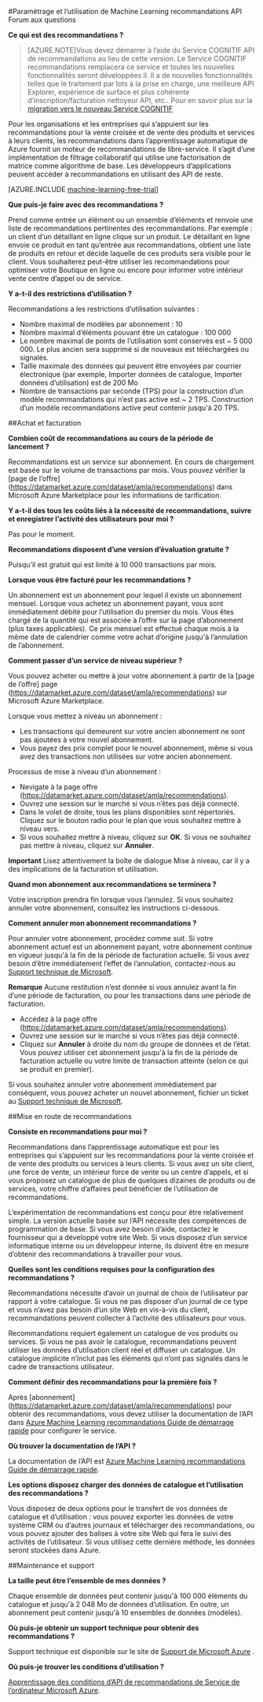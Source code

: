 <properties 
    pageTitle="Configurer et utiliser l’API de recommandations d’apprentissage Machine | Microsoft Azure" 
    description="API de recommandations de Microsoft créée avec le Forum aux questions sur Azure Machine Learning" 
    services="machine-learning" 
    documentationCenter="" 
    authors="LuisCabrer" 
    manager="jhubbard" 
    editor="cgronlun"/>

<tags 
    ms.service="machine-learning" 
    ms.workload="data-services" 
    ms.tgt_pltfrm="na" 
    ms.devlang="na" 
    ms.topic="article" 
    ms.date="09/08/2016" 
    ms.author="luisca"/> 

#<a name="setting-up-and-using-machine-learning-recommendations-api-faq"></a>Paramétrage et l’utilisation de Machine Learning recommandations API Forum aux questions


**Ce qui est des recommandations ?**

>[AZURE.NOTE]Vous devez démarrer à l’aide du Service COGNITIF API de recommandations au lieu de cette version. Le Service COGNITIF recommandations remplacera ce service et toutes les nouvelles fonctionnalités seront développées il. Il a de nouvelles fonctionnalités telles que le traitement par lots à la prise en charge, une meilleure API Explorer, expérience de surface et plus cohérente d’inscription/facturation nettoyeur API, etc..
> Pour en savoir plus sur la [migration vers le nouveau Service COGNITIF](http://aka.ms/recomigrate)

Pour les organisations et les entreprises qui s’appuient sur les recommandations pour la vente croisée et de vente des produits et services à leurs clients, les recommandations dans l’apprentissage automatique de Azure fournit un moteur de recommandations de libre-service. Il s’agit d’une implémentation de filtrage collaboratif qui utilise une factorisation de matrice comme algorithme de base. Les développeurs d’applications peuvent accéder à recommandations en utilisant des API de reste. 

[AZURE.INCLUDE [machine-learning-free-trial](../../includes/machine-learning-free-trial.md)]

**Que puis-je faire avec des recommandations ?**

Prend comme entrée un élément ou un ensemble d’éléments et renvoie une liste de recommandations pertinentes des recommandations. Par exemple : un client d’un détaillant en ligne clique sur un produit. Le détaillant en ligne envoie ce produit en tant qu’entrée aux recommandations, obtient une liste de produits en retour et décide laquelle de ces produits sera visible pour le client. Vous souhaiterez peut-être utiliser les recommandations pour optimiser votre Boutique en ligne ou encore pour informer votre intérieur vente centre d’appel ou de service.

**Y a-t-il des restrictions d’utilisation ?**

Recommandations a les restrictions d’utilisation suivantes :
* Nombre maximal de modèles par abonnement : 10
* Nombre maximal d’éléments pouvant être un catalogue : 100 000
* Le nombre maximal de points de l’utilisation sont conservés est ~ 5 000 000. Le plus ancien sera supprimé si de nouveaux est téléchargées ou signalés.
* Taille maximale des données qui peuvent être envoyées par courrier électronique (par exemple, Importer données de catalogue, Importer données d’utilisation) est de 200 Mo
* Nombre de transactions par seconde (TPS) pour la construction d’un modèle recommandations qui n’est pas active est ~ 2 TPS. Construction d’un modèle recommandations active peut contenir jusqu'à 20 TPS.

##<a name="purchase-and-billing"></a>Achat et facturation 


**Combien coût de recommandations au cours de la période de lancement ?**

Recommandations est un service sur abonnement. En cours de chargement est basée sur le volume de transactions par mois. Vous pouvez vérifier la [page de l’offre] (https://datamarket.azure.com/dataset/amla/recommendations) dans Microsoft Azure Marketplace pour les informations de tarification.

**Y a-t-il des tous les coûts liés à la nécessité de recommandations, suivre et enregistrer l’activité des utilisateurs pour moi ?**

Pas pour le moment.

**Recommandations disposent d’une version d’évaluation gratuite ?**

Puisqu’il est gratuit qui est limité à 10 000 transactions par mois.

**Lorsque vous être facturé pour les recommandations ?**

Un abonnement est un abonnement pour lequel il existe un abonnement mensuel. Lorsque vous achetez un abonnement payant, vous sont immédiatement débité pour l’utilisation du premier du mois. Vous êtes chargé de la quantité qui est associée à l’offre sur la page d’abonnement (plus taxes applicables). Ce prix mensuel est effectué chaque mois à la même date de calendrier comme votre achat d’origine jusqu'à l’annulation de l’abonnement. 

**Comment passer d’un service de niveau supérieur ?**

Vous pouvez acheter ou mettre à jour votre abonnement à partir de la [page de l’offre] page (https://datamarket.azure.com/dataset/amla/recommendations) sur Microsoft Azure Marketplace.

Lorsque vous mettez à niveau un abonnement :

* Les transactions qui demeurent sur votre ancien abonnement ne sont pas ajoutées à votre nouvel abonnement. 
* Vous payez des prix complet pour le nouvel abonnement, même si vous avez des transactions non utilisées sur votre ancien abonnement.

Processus de mise à niveau d’un abonnement :

* Nevigate à la page offre (https://datamarket.azure.com/dataset/amla/recommendations).
* Ouvrez une session sur le marché si vous n’êtes pas déjà connecté.
* Dans le volet de droite, tous les plans disponibles sont répertoriés. Cliquez sur le bouton radio pour le plan que vous souhaitez mettre à niveau vers.
* Si vous souhaitez mettre à niveau, cliquez sur **OK**. Si vous ne souhaitez pas mettre à niveau, cliquez sur **Annuler**.

**Important** Lisez attentivement la boîte de dialogue Mise à niveau, car il y a des implications de la facturation et utilisation.

**Quand mon abonnement aux recommandations se terminera ?**

Votre inscription prendra fin lorsque vous l’annulez. Si vous souhaitez annuler votre abonnement, consultez les instructions ci-dessous.

**Comment annuler mon abonnement recommandations ?**

Pour annuler votre abonnement, procédez comme suit. Si votre abonnement actuel est un abonnement payant, votre abonnement continue en vigueur jusqu'à la fin de la période de facturation actuelle. Si vous avez besoin d’être immédiatement l’effet de l’annulation, contactez-nous au [Support technique de Microsoft](https://support.microsoft.com/oas/default.aspx?gprid=17024&st=1&wfxredirect=1&sd=gn).

**Remarque** Aucune restitution n’est donnée si vous annulez avant la fin d’une période de facturation, ou pour les transactions dans une période de facturation.

* Accédez à la page offre (https://datamarket.azure.com/dataset/amla/recommendations).
* Ouvrez une session sur le marché si vous n’êtes pas déjà connecté.
* Cliquez sur **Annuler** à droite du nom du groupe de données et de l’état. Vous pouvez utiliser cet abonnement jusqu'à la fin de la période de facturation actuelle ou votre limite de transaction atteinte (selon ce qui se produit en premier).

Si vous souhaitez annuler votre abonnement immédiatement par conséquent, vous pouvez acheter un nouvel abonnement, fichier un ticket au [Support technique de Microsoft](https://support.microsoft.com/oas/default.aspx?gprid=17024&st=1&wfxredirect=1&sd=gn).

##<a name="getting-started-with-recommendations"></a>Mise en route de recommandations

**Consiste en recommandations pour moi ?** 

Recommandations dans l’apprentissage automatique est pour les entreprises qui s’appuient sur les recommandations pour la vente croisée et de vente des produits ou services à leurs clients. Si vous avez un site client, une force de vente, un intérieur force de vente ou un centre d’appels, et si vous proposez un catalogue de plus de quelques dizaines de produits ou de services, votre chiffre d’affaires peut bénéficier de l’utilisation de recommandations. 

L’expérimentation de recommandations est conçu pour être relativement simple. La version actuelle basée sur l’API nécessite des compétences de programmation de base. Si vous avez besoin d’aide, contactez le fournisseur qui a développé votre site Web. Si vous disposez d’un service informatique interne ou un développeur interne, ils doivent être en mesure d’obtenir des recommandations à travailler pour vous. 

**Quelles sont les conditions requises pour la configuration des recommandations ?**

Recommandations nécessite d’avoir un journal de choix de l’utilisateur par rapport à votre catalogue. Si vous ne pas disposer d’un journal de ce type et vous n’avez pas besoin d’un site Web en vis-à-vis du client, recommandations peuvent collecter à l’activité des utilisateurs pour vous. 

Recommandations requiert également un catalogue de vos produits ou services. Si vous ne pas avoir le catalogue, recommandations peuvent utiliser les données d’utilisation client réel et diffuser un catalogue. Un catalogue implicite n’inclut pas les éléments qui n’ont pas signalés dans le cadre de transactions utilisateur.

**Comment définir des recommandations pour la première fois ?**

Après [abonnement] (https://datamarket.azure.com/dataset/amla/recommendations) pour obtenir des recommandations, vous devez utiliser la documentation de l’API dans [Azure Machine Learning recommandations Guide de démarrage rapide](machine-learning-recommendation-api-quick-start-guide.md) pour configurer le service.

**Où trouver la documentation de l’API ?** 

La documentation de l’API est [Azure Machine Learning recommandations Guide de démarrage rapide](machine-learning-recommendation-api-quick-start-guide.md).

**Les options disposez charger des données de catalogue et l’utilisation des recommandations ?**

Vous disposez de deux options pour le transfert de vos données de catalogue et d’utilisation : vous pouvez exporter les données de votre système CRM ou d’autres journaux et télécharger des recommandations, ou vous pouvez ajouter des balises à votre site Web qui fera le suivi des activités de l’utilisateur. Si vous utilisez cette dernière méthode, les données seront stockées dans Azure.

##<a name="maintenance-and-support"></a>Maintenance et support

**La taille peut être l’ensemble de mes données ?**

Chaque ensemble de données peut contenir jusqu'à 100 000 éléments du catalogue et jusqu'à 2 048 Mo de données d’utilisation.
En outre, un abonnement peut contenir jusqu'à 10 ensembles de données (modèles).

**Où puis-je obtenir un support technique pour obtenir des recommandations ?**

Support technique est disponible sur le site de [Support de Microsoft Azure](https://social.msdn.microsoft.com/forums/azure/home?forum=MachineLearning) .

**Où puis-je trouver les conditions d’utilisation ?**

[Apprentissage des conditions d’API de recommandations de Service de l’ordinateur Microsoft Azure](https://datamarket.azure.com/dataset/amla/recommendations#terms).



 
